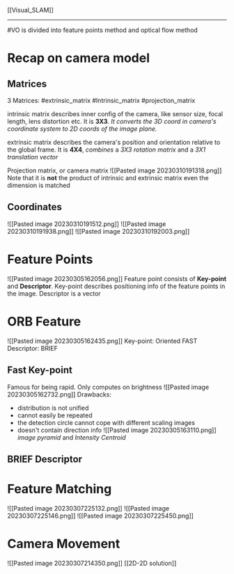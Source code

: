 [[Visual_SLAM]]
****
#VO is divided into feature points method and optical flow method
# Recap on camera model
## Matrices
3 Matrices: #extrinsic_matrix #Intrinsic_matrix #projection_matrix

intrinsic matrix describes inner config of the camera, like sensor size, focal length, lens distortion etc. It is **3X3**. *It converts the 3D coord in camera's coordinate system to 2D coords of the image plane.*

extrinsic matrix describes the camera's position and orientation relative to the global frame. It is **4X4**, *combines* a _3X3 rotation matrix_ and a _3X1 translation vector_

Projection matrix, or camera matrix
![[Pasted image 20230310191318.png]]
Note that it is **not** the product of intrinsic and extrinsic matrix even the dimension is matched
## Coordinates
![[Pasted image 20230310191512.png]]
![[Pasted image 20230310191938.png]]
![[Pasted image 20230310192003.png]]

# Feature Points
![[Pasted image 20230305162056.png]]
Feature point consists of **Key-point** and **Descriptor**. Key-point describes positioning info of the feature points in the image. Descriptor is a vector

# ORB Feature
![[Pasted image 20230305162435.png]]
Key-point: Oriented FAST
Descriptor: BRIEF
## Fast Key-point
Famous for being rapid. Only computes on brightness
![[Pasted image 20230305162732.png]]
Drawbacks:
- distribution is not unified
- cannot easily be repeated
- the detection circle cannot cope with different scaling images
- doesn't contain direction info
![[Pasted image 20230305163110.png]]
_image pyramid_ and _Intensity Centroid_



## BRIEF Descriptor


# Feature Matching
![[Pasted image 20230307225132.png]]
![[Pasted image 20230307225146.png]]
![[Pasted image 20230307225450.png]]

# Camera Movement
![[Pasted image 20230307214350.png]]
[[2D-2D solution]]

